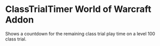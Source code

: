 # ClassTrialTimer World of Warcraft Addon

Shows a countdown for the remaining class trial play time on a level
100 class trial.
